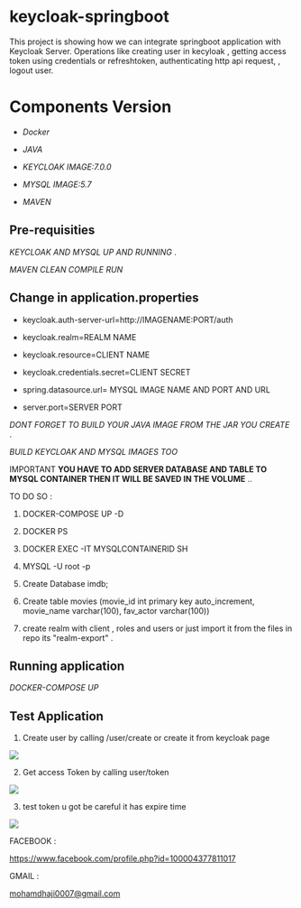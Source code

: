 # keycloak-springboot

This project is showing how we can integrate springboot application with Keycloak Server. Operations like creating user in kecyloak , getting access token using credentials or refreshtoken, authenticating http api request, , logout user.

# Components Version

* _Docker_

* _JAVA_

* _KEYCLOAK IMAGE:7.0.0_

* _MYSQL IMAGE:5.7_

* _MAVEN_

## Pre-requisities

_KEYCLOAK AND MYSQL UP AND RUNNING_ .

_MAVEN CLEAN COMPILE RUN_ 

## Change in application.properties

* keycloak.auth-server-url=http://IMAGENAME:PORT/auth

* keycloak.realm=REALM NAME

* keycloak.resource=CLIENT NAME

* keycloak.credentials.secret=CLIENT SECRET

* spring.datasource.url= MYSQL IMAGE NAME AND PORT AND URL

* server.port=SERVER PORT

_DONT FORGET TO BUILD YOUR JAVA IMAGE FROM THE JAR YOU CREATE_ .

_BUILD KEYCLOAK AND MYSQL IMAGES TOO_

IMPORTANT
__YOU HAVE TO ADD SERVER DATABASE AND TABLE TO MYSQL CONTAINER THEN IT WILL BE SAVED IN THE VOLUME__ ..

TO DO SO :

1. DOCKER-COMPOSE UP -D

1. DOCKER PS

1. DOCKER EXEC -IT MYSQLCONTAINERID SH

1. MYSQL -U root -p

1. Create Database imdb;

1. Create table movies (movie_id int primary key auto_increment, movie_name varchar(100), fav_actor varchar(100))

1. create realm with client , roles and users or just import it from the files in repo its "realm-export" .

## Running application

_DOCKER-COMPOSE UP_

## Test Application

1. Create user by calling /user/create or create it from keycloak page

![](/images/create.png)

2. Get access Token by calling user/token

![](/images/create.png)

3. test token u got be careful it has expire time

![](/images/hello.png)

FACEBOOK :

https://www.facebook.com/profile.php?id=100004377811017

GMAIL :

mohamdhaji0007@gmail.com











